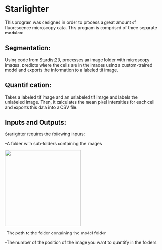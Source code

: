 # Starlighter

This program was designed in order to process a great amount of fluorescence microscopy data. This program is comprised of three separate modules:

## Segmentation: 
Using code from Stardist2D, processes an image folder with microscopy images, predicts where the cells are in the images using a custom-trained model and
exports the information to a labeled tif image. 

## Quantification:
Takes a labeled tif image and an unlabeled tif image and labels the unlabeled image. Then, it calculates the mean pixel intensities for each cell and exports
this data into a CSV file. 



## Inputs and Outputs:
Starlighter requires the following inputs:

-A folder with sub-folders containing the images

<img src="https://user-images.githubusercontent.com/131555736/234348105-1e6548ba-831c-4b3c-ad25-1e4bea6af6d0.jpg" width="250">



-The path to the folder containing the model folder

-The number of the position of the image you want to quantify in the folders

